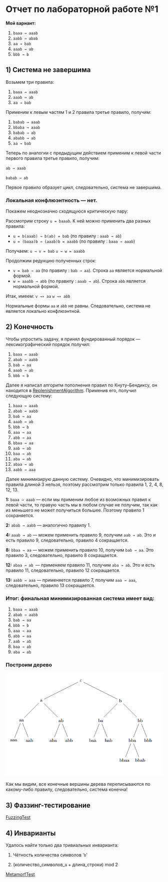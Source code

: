 # Отчет по лабораторной работе №1

**Мой вариант:**

1. `baaa → aaab`
2. `aabb → abab ` 
3. `aa → bab`
4. `aaab → ab`
5. `bbb → b`

## 1) Система не завершима

Возьмем три правила:

1. `baaa → aaab`
2. `aaab → ab ` 
3. `aa → bab`

Применим к левым частям 1 и 2 правила третье правило, получим:

1. `babab → aaab`
2. `bbaba → aaab`
3. `babab → ab`
4. `ababb → ab`
5. `aa → bab`

Теперь по аналогии с предыдущим действием применим к левой части первого правила третье правило, получим:

`ab → aaab`

`babab → ab`

Первое правило образует цикл, следовательно, система не завершима.

### Локальная конфлюэнтность — нет.

Покажем неоднозначно сходящуюся критическую пару:

Рассмотрим строку `u = baaab`. К ней можно применить два разных правила:

- `u = b(aaab) → b(ab) = bab` (по правилу : `aaab → ab`)
- `u = (baaa)b → (aaab)b = aaabb` (по правилу : `baaa → aaab`)

Получаем:
`u → v = bab` 
`u → w = aaabb` 

Продолжим редукцию полученных строк:

- `v = bab → aa` (по правилу : `bab → aa`). Строка `aa` является нормальной формой.
- `w = aaabb → abb` (по правилу : `aaab → ab`). Строка `abb` является нормальной формой.

Итак, имеем:
`v →∗ aa`
`w →∗ abb`

Нормальные формы `aa` и `abb` не равны. Следовательно, система не является локально конфлюэнтной.

## 2) Конечность

Чтобы упростить задачу, я принял фундированный порядок — лексикографический порядок получил:

1. `baaa → aaab`
2. `abab → aabb`
3. `bab → aa`
4. `aaab → ab`
5. `bbb → b`

Далее я написал алгоритм пополнения правил по Кнуту–Бендиксу, он находится в [ReplenishmentAlgorithm](ReplenishmentAlgorithm/src/main.ts). Применив его, получил следующую систему:

1. `baaa → aaab`
2. `abab → aabb`
3. `bab → aa`
4. `aaab → ab`
5. `bbb → b`
6. `aaa → aa`
7. `abb → aa`
8. `bbaa → aa`
9. `aab → ab`
10. `baa → ab`
11. `aba → ab`
12. `abaa → ab`
13. `aabb → aaa`

Далее минимизирую данную систему. Очевидно, что минимизировать правила длиной 3 нельзя, поэтому рассмотрим только правила 1, 2, 4, 8, 12, 13.

**1:** `baaa → aaab` — если мы применим любое из возможных правил к левой части, то правую часть мы в любом случае не получим, так как из меньшего не может получиться большее. Поэтому правило 1 сохраняется.

**2:** `abab → aabb` — аналогично правилу 1.

**4:** `aaab → ab` — можем применить правило 9, получим `aab → ab`. Это и есть правило 9, следовательно, правило 4 сокращается.

**8:** `bbaa → aa` — можем применить правило 10, получим `bab → aa`. Это правило 3, следовательно, правило 8 сокращается.

**12:** `abaa → ab `— применяем правило 11, получим `aba → ab`. Это и есть правило 11, следовательно, правило 12 сокращается.

**13:** `aabb → aaa` — применяется правило 7, получим `aaa → aaa`, следовательно, правило 13 сокращается.

### Итог: финальная минимизированная система имеет вид:

1. `baaa → aaab`
2. `abab → aabb ` 
3. `bab → aa`
4. `bbb → b`
5. `aaa → aa`
6. `abb → aa`
7. `aab → ab`
8. `baa → ab`
9. `aba → ab`

### Построим дерево

![Дерево переписываний](TFL_Tree.png)

Как мы видим, все конечные вершины дерева переписываются по какому-либо правилу, следовательно, система конечна!

## 3) Фаззинг-тестирование

[FuzzingTest](FazzingTest/src/main.ts)

## 4) Инварианты

Удалось найти только два тривиальных инварианта:

1. Чётность количества символов '`b`'

2. (количество_символов_`a` + длина_строки) mod 2

[MetamorfTest](MetamorfTest/src/main.ts)
